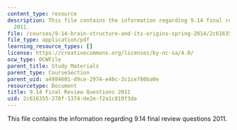 ```yaml
---
content_type: resource
description: This file contains the information regarding 9.14 final review questions
  2011.
file: /courses/9-14-brain-structure-and-its-origins-spring-2014/2c616355278f1374de2ef2a1c810f3da_MIT9_14S14_FinalRevQue2011.pdf
file_type: application/pdf
learning_resource_types: []
license: https://creativecommons.org/licenses/by-nc-sa/4.0/
ocw_type: OCWFile
parent_title: Study Materials
parent_type: CourseSection
parent_uid: a4984601-d9ce-2974-e40c-3c1ce780ba0e
resourcetype: Document
title: 9.14 Final Review Questions 2011
uid: 2c616355-278f-1374-de2e-f2a1c810f3da
---
```

This file contains the information regarding 9.14 final review questions 2011.